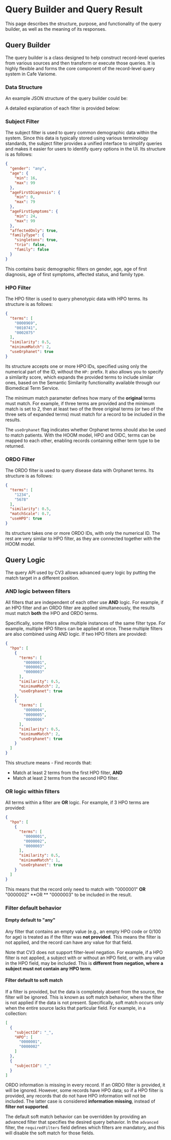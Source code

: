 # Query Builder and Query Result

<primary-label ref="backend"/>

This page describes the structure, purpose, and functionality of the query builder, as well as the meaning of its responses.

## Query Builder

The query builder is a class designed to help construct record-level queries from various sources and then transform or execute those queries. It is highly flexible and forms the core component of the record-level query system in Cafe Variome.

### Data Structure

An example JSON structure of the query builder could be:

<code-block src="json/RecordQueryBuilder.maximum.json" collapsed-title="RecordQueryBuilder.maximum.json" collapsible="true" lang="json" />

A detailed explanation of each filter is provided below:

### Subject Filter

The subject filter is used to query common demographic data within the system. Since this data is typically stored using various terminology standards, the subject filter provides a unified interface to simplify queries and makes it easier for users to identify query options in the UI. Its structure is as follows:

```json
{
  "gender": "any",
  "age": {
    "min": 16,
    "max": 99
  },
  "ageFirstDiagnosis": {
    "min": 0,
    "max": 79
  },
  "ageFirstSymptoms": {
    "min": 24,
    "max": 99
  },
  "affectedOnly": true,
  "familyType": {
    "singletons": true,
    "trio": false,
    "family": false
  }
}
```

This contains basic demographic filters on gender, age, age of first diagnosis, age of first symptoms, affected status, and family type.

### HPO Filter

The <tooltip term="HPO">HPO</tooltip> filter is used to query phenotypic data with <tooltip term="HPO">HPO</tooltip> terms. Its structure is as follows:

```json
{
  "terms": [
    "0000969",
    "0010741",
    "0002075"
  ],
  "similarity": 0.5,
  "minimumMatch": 2,
  "useOrphanet": true
}
```

Its structure accepts one or more <tooltip term="HPO">HPO</tooltip> IDs, specified using only the numerical part of the ID, without the `HP:` prefix. It also allows you to specify a similarity score, which expands the provided terms to include similar ones, based on the Semantic Similarity functionality available through our Biomedical Term Service.

The minimum match parameter defines how many of the **original** terms must match. For example, if three terms are provided and the minimum match is set to 2, then at least two of the three original terms (or two of the three sets of expanded terms) must match for a record to be included in the results.

The `useOrphanet` flag indicates whether Orphanet terms should also be used to match patients. With the <tooltip term="HOOM model">HOOM model</tooltip>, <tooltip term="HPO">HPO</tooltip> and <tooltip term="OIDC">OIDC</tooltip>, terms can be mapped to each other, enabling records containing either term type to be returned.

### ORDO Filter

The <tooltip term="ORDO">ORDO</tooltip> filter is used to query disease data with Orphanet terms. Its structure is as follows:

```json
{
  "terms": [
    "1234",
    "5678"
  ],
  "similarity": 0.5,
  "matchScale": 0.7,
  "useHPO": true
}
```

Its structure takes one or more <tooltip term="ORDO">ORDO</tooltip> IDs, with only the numerical ID. The rest are very similar to <tooltip term="HPO">HPO</tooltip> filter, as they are connected together with the <tooltip term="HOOM model">HOOM model</tooltip>.

## Query Logic

The query API used by CV3 allows advanced query logic by putting the match target in a different position.

### AND logic between filters

All filters that are independent of each other use **AND** logic. For example, if an HPO filter and an <tooltip term="ORDO">ORDO</tooltip> filter are applied simultaneously, the results must match **both** the <tooltip term="HPO">HPO</tooltip> and <tooltip term="ORDO">ORDO</tooltip> terms.

Specifically, some filters allow multiple instances of the same filter type. For example, multiple <tooltip term="HPO">HPO</tooltip> filters can be applied at once. These multiple filters are also combined using AND logic. If two <tooltip term="HPO">HPO</tooltip> filters are provided:

```json
{
  "hpo": [
    {
      "terms": [
        "0000001",
        "0000002",
        "0000003"
      ],
      "similarity": 0.5,
      "minimumMatch": 2,
      "useOrphanet": true
    },
    {
      "terms": [
        "0000004",
        "0000005",
        "0000006"
      ],
      "similarity": 0.5,
      "minimumMatch": 2,
      "useOrphanet": true
    }
  ]
}
```

This structure means - Find records that:

- Match at least 2 terms from the first <tooltip term="HPO">HPO</tooltip> filter, **AND**
- Match at least 2 terms from the second <tooltip term="HPO">HPO</tooltip> filter.

### OR logic within filters

All terms within a filter are **OR** logic. For example, if 3 <tooltip term="HPO">HPO</tooltip> terms are provided:

```json
{
  "hpo": [
    {
      "terms": [
        "0000001",
        "0000002",
        "0000003"
      ],
      "similarity": 0.5,
      "minimumMatch": 1,
      "useOrphanet": true
    }
  ]
}
```

This means that the record only need to match with "0000001" **OR** "0000002" **OR
** "0000003" to be included in the result.

### Filter default behavior

#### Empty default to "any"

Any filter that contains an empty value (e.g., an empty <tooltip term="HPO">HPO</tooltip> code or 0/100 for age) is treated as if the filter was **not provided**. This means the filter is not applied, and the record can have any value for that field.

Note that CV3 does not support filter-level negation. For example, if a <tooltip term="HPO">HPO</tooltip> filter is not applied, a subject with or without an HPO field, or with any value in the <tooltip term="HPO">HPO</tooltip> field, may be included. This is **different from negation, where a subject must not contain any HPO term**.

#### Filter default to soft match

If a filter is provided, but the data is completely absent from the source, the filter will be ignored. This is known as soft match behavior, where the filter is not applied if the data is not present. Specifically, soft match occurs only when the entire source lacks that particular field. For example, in a collection:

```json
[
  {
    "subjectId": "_",
    "HPO": [
      "0000001",
      "0000002"
    ]
  },
  {
    "subjectId": "_"
  }
]
```

<tooltip term="ORDO">ORDO</tooltip> information is missing in every record. If an <tooltip term="ORDO">ORDO</tooltip> filter is provided, it will be ignored. However, some records have <tooltip term="HPO">HPO</tooltip> data; so if a <tooltip term="HPO">HPO</tooltip> filter is provided, any records that do not have <tooltip term="HPO">HPO</tooltip> information will not be included. The latter case is considered
**information missing**, instead of **filter not supported**.

The default soft match behavior can be overridden by providing an advanced filter that specifies the desired query behavior. In the `advanced` filter, the `requiredFilters` field defines which filters are mandatory, and this will disable the soft match for those fields.

<seealso>
    <category ref="related">
        <a href="data-indices.md"/>
        <a href="data-model.md"/>
        <a href="metadata-discovery-model.md"/>
    </category>
</seealso>